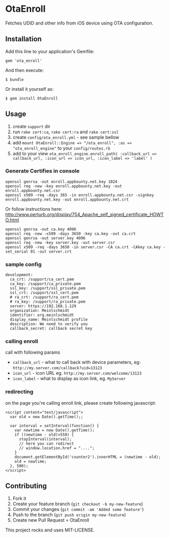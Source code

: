 # OtaEnroll

Fetches UDID and other info from iOS device using OTA configuration.

## Installation

Add this line to your application's Gemfile:

    gem 'ota_enroll'

And then execute:

    $ bundle

Or install it yourself as:

    $ gem install OtaEnroll

## Usage

1. create ``support`` dir
2. run ``rake cert:ca``, ``rake cert:ra`` and ``rake cert:ssl``
3. create ``config/ota_enroll.yml`` - see sample bellow
4. add ``mount OtaEnroll::Engine => "/ota_enroll", :as => "ota_enroll_engine"`` to your ``config/routes.rb``
5. add to your view ``ota_enroll_engine.enroll_path( :callback_url => callback_url, :icon_url => icon_url, :icon_label => 'label' )``

### Generate Certifies in console ###

    openssl genrsa -out enroll.appbounty.net.key 1024
    openssl req -new -key enroll.appbounty.net.key -out enroll.appbounty.net.csr
    openssl x509 -req -days 365 -in enroll.appbounty.net.csr -signkey enroll.appbounty.net.key -out enroll.appbounty.net.crt

Or follow instructions here: http://www.perturb.org/display/754_Apache_self_signed_certificate_HOWTO.html

    openssl genrsa -out ca.key 4096
    openssl req -new -x509 -days 3650 -key ca.key -out ca.crt
    openssl genrsa -out server.key 4096
    openssl req -new -key server.key -out server.csr
    openssl x509 -req -days 3650 -in server.csr -CA ca.crt -CAkey ca.key -set_serial 01 -out server.crt

### sample config

```
development:
  ca_crt: /support/ca_cert.pem
  ca_key: /support/ca_private.pem
  ssl_key: /support/ssl_private.pem
  ssl_crt: /support/ssl_cert.pem
  # ra_crt: /support/ra_cert.pem
  # ra_key: /support/ra_private.pem
  server: https://192.168.1.129
  organization: Meinlschmidt
  identifier: org.meinlschmidt
  display_name: Meinlschmidt profile
  description: We need to verify you
  callback_secret: callback secret key
```

### calling enroll

call with following params

* ``callback_url`` - what to call back with device parameters, eg: ``http://my.server.com/callback?uid=13123``
* ``icon_url`` - icon URL eg. ``http://my.server.com/welcome/13123``
* ``icon_label`` - what to display as icon link, eg. ``MyServer``

### redirecting

on the page you're calling enroll link, please create following javascript:

```
<script content="text/javascript">
  var old = new Date().getTime();;

  var interval = setInterval(function() {
    var newtime = new Date().getTime();
    if ((newtime - old)>550) {
      stopInterval(interval);
      // here you can redirect
      // window.location.href = "....";
    }
    document.getElementById('counter2').innerHTML = (newtime - old);
    old = newtime;
  }, 500);
</script>
```

## Contributing

1. Fork it
2. Create your feature branch (`git checkout -b my-new-feature`)
3. Commit your changes (`git commit -am 'Added some feature'`)
4. Push to the branch (`git push origin my-new-feature`)
5. Create new Pull Request
= OtaEnroll

This project rocks and uses MIT-LICENSE.
